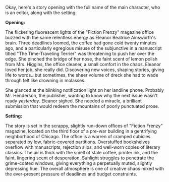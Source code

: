 Okay, here's a story opening with the full name of the main character, who is an editor, along with the setting:

**Opening:**

The flickering fluorescent lights of the "Fiction Frenzy" magazine office buzzed with the same relentless energy as Eleanor Beatrice Ainsworth's brain. Three deadlines loomed, the coffee had gone cold twenty minutes ago, and a particularly egregious misuse of the subjunctive in a manuscript titled "The Time-Traveling Terrier" was threatening to push her over the edge. She pinched the bridge of her nose, the faint scent of lemon polish from Mrs. Higgins, the office cleaner, a small comfort in the chaos. Eleanor loved her job, she really did. Discovering new voices, shaping stories, giving life to words...but sometimes, the sheer volume of dreck she had to wade through felt like drowning in molasses.

She glanced at the blinking notification light on her landline phone. Probably Mr. Henderson, the publisher, wanting to know why the next issue wasn't ready *yesterday*. Eleanor sighed. She needed a miracle, a brilliant submission that would redeem the mountains of poorly punctuated prose.

**Setting:**

The story is set in the scrappy, slightly run-down offices of "Fiction Frenzy" magazine, located on the third floor of a pre-war building in a gentrifying neighborhood of Chicago. The office is a warren of cramped cubicles separated by low, fabric-covered partitions. Overstuffed bookshelves overflow with manuscripts, rejection slips, and well-worn copies of literary classics. The air is thick with the smell of stale coffee, printer ink, and the faint, lingering scent of desperation. Sunlight struggles to penetrate the grime-coated windows, giving everything a perpetually muted, slightly depressing hue. The overall atmosphere is one of creative chaos mixed with the ever-present pressure of deadlines and budget constraints.
